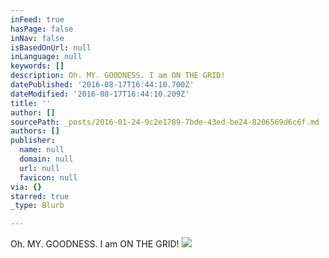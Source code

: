```yaml
---
inFeed: true
hasPage: false
inNav: false
isBasedOnUrl: null
inLanguage: null
keywords: []
description: Oh. MY. GOODNESS. I am ON THE GRID!
datePublished: '2016-08-17T16:44:10.700Z'
dateModified: '2016-08-17T16:44:10.209Z'
title: ''
author: []
sourcePath: _posts/2016-01-24-9c2e1789-7bde-43ed-be24-8206569d6c6f.md
authors: []
publisher:
  name: null
  domain: null
  url: null
  favicon: null
via: {}
starred: true
_type: Blurb

---
```

Oh. MY. GOODNESS. I am ON THE GRID!
![](https://the-grid-user-content.s3-us-west-2.amazonaws.com/f98b81ea-142e-4673-8a75-8b7c2a7df2f2.jpg)